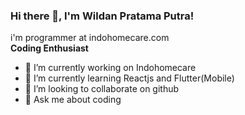 ### Hi there 👋, I'm Wildan Pratama Putra!

i'm programmer at indohomecare.com
<br>
<b> Coding Enthusiast </b>

<!-- **wildanptra/wildanptra** is a ✨ _special_ ✨ repository because its `README.md` (this file) appears on your GitHub profile.

Here are some ideas to get you started: -->

- 🔭 I’m currently working on Indohomecare
- 🌱 I’m currently learning Reactjs and Flutter(Mobile)
- 👯 I’m looking to collaborate on github
- 💬 Ask me about coding
